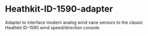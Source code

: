 # Heathkit-ID-1590-adapter
Adapter to interface modern analog wind vane sensors to the classic Heathkit ID-1590 wind speed/direction console.
